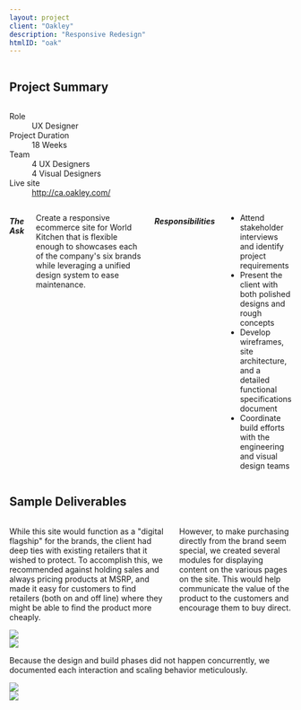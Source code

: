 ```yaml
---
layout: project
client: "Oakley"
description: "Responsive Redesign"
htmlID: "oak"
---
```


<div class="row">
    <div class="small-12 columns">
        <h2>Project Summary</h2>
    </div>
    <div class="small-12 medium-4 large-4 columns">
        <dl>
            <dt>Role</dt>
            <dd>UX Designer</dd>
            <dt>Project Duration</dt>
            <dd>18 Weeks</dd>
            <dt>Team</dt>
            <dd>
                4 UX Designers<br />
                4 Visual Designers<br />
            </dd>
            <dt>Live site</dt>
            <dd>
                <a href="http://ca.oakley.com/">http://ca.oakley.com/</a>
            </dd>
        </dl>
    </div>
    <div class="small-12 medium-8 large-8 columns lede">
        <h5>The Ask</h5>
        <p>
            Create a responsive ecommerce site for World Kitchen that is flexible enough to showcases each of the company's six brands while leveraging a unified design system to ease maintenance.
        </p>
        <h5>Responsibilities</h5>
        <ul>
            <li>Attend stakeholder interviews and identify project requirements</li>
            <li>Present the client with both polished designs and rough concepts</li>
            <li>Develop wireframes, site architecture, and a detailed functional specifications document</li>
            <li>Coordinate build efforts with the engineering and visual design teams</li>
        </ul>
    </div>
</div>
<div class="row">
    <div class="small-12 columns">
        <h2>Sample Deliverables</h2>
    </div>
    <div class="large-4 push-8 columns">
        <p>
            While this site would function as a "digital flagship" for the brands, the client had deep ties with existing retailers that it wished to protect. To accomplish this, we recommended against holding sales and always pricing products at MSRP, and made it easy for customers to find retailers (both on and off line) where they might be able to find the product more cheaply.
        </p>
        <p>
            However, to make purchasing directly from the brand seem special, we created several modules for displaying content on the various pages on the site. This would help communicate the value of the product to the customers and encourage them to buy direct. 
        </p>
    </div>
    <div class="large-8 pull-4 columns">
         <a href="/img/oak1.png"><img src="/img/oak1.png" /></a>
    </div>
</div>
<div class="row">
    <div class="large-8 columns end">
         <a href="/img/oak2.png"><img src="/img/oak2.png" /></a>
    </div>
</div>
<div class="row">
    <div class="large-4 push-8 columns">
        <p>
            Because the design and build phases did not happen concurrently, we documented each interaction and scaling behavior meticulously.
        </p>
    </div>
    <div class="large-8 pull-4 columns">
         <a href="/img/oak3.png"><img src="/img/oak3.png" /></a>
    </div>
</div>
<div class="row">
    <div class="large-8 columns end">
         <a href="/img/oak4.png"><img src="/img/oak4.png" /></a>
    </div>
</div>
